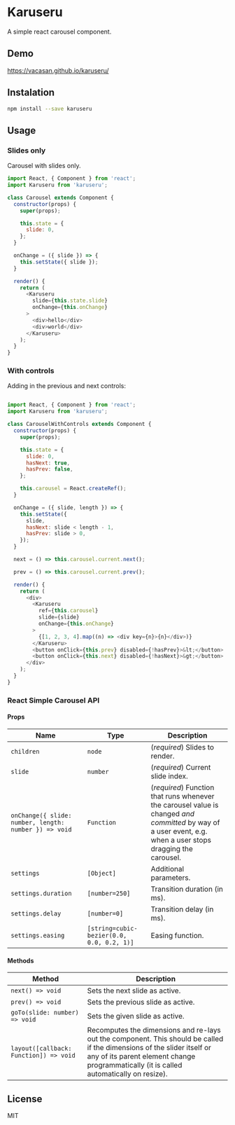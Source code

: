 # Karuseru

A simple react carousel component.

## Demo

https://vacasan.github.io/karuseru/

## Instalation

```sh
npm install --save karuseru
```

## Usage

### Slides only

Carousel with slides only.

```js
import React, { Component } from 'react';
import Karuseru from 'karuseru';

class Carousel extends Component {
  constructor(props) {
    super(props);

    this.state = {
      slide: 0,
    };
  }

  onChange = ({ slide }) => {
    this.setState({ slide });
  }

  render() {
    return (
      <Karuseru
        slide={this.state.slide}
        onChange={this.onChange}
      >
        <div>hello</div>
        <div>world</div>
      </Karuseru>
    );
  }
}
```

### With controls

Adding in the previous and next controls:

```js

import React, { Component } from 'react';
import Karuseru from 'karuseru';

class CarouselWithControls extends Component {
  constructor(props) {
    super(props);

    this.state = {
      slide: 0,
      hasNext: true,
      hasPrev: false,
    };

    this.carousel = React.createRef();
  }

  onChange = ({ slide, length }) => {
    this.setState({
      slide,
      hasNext: slide < length - 1,
      hasPrev: slide > 0,
    });
  }

  next = () => this.carousel.current.next();

  prev = () => this.carousel.current.prev();

  render() {
    return (
      <div>
        <Karuseru
          ref={this.carousel}
          slide={slide}
          onChange={this.onChange}
        >
          {[1, 2, 3, 4].map((n) => <div key={n}>{n}</div>)}
        </Karuseru>
        <button onClick={this.prev} disabled={!hasPrev}>&lt;</button>
        <button onClick={this.next} disabled={!hasNext}>&gt;</button>
      </div>
    );
  }
}
```

### React Simple Carousel API

#### Props

| Name | Type | Description |
| --- | --- | --- |
| `children` | `node` | (_required_) Slides to render. |
| `slide` | `number` | (_required_) Current slide index. |
| `onChange({ slide: number, length: number }) => void` | `Function` | (_required_) Function that runs whenever the carousel value is changed _and committed_ by way of a user event, e.g. when a user stops dragging the carousel. |
| `settings` | `[Object]` | Additional parameters. |
| `settings.duration` | `[number=250]` | Transition duration (in ms). |
| `settings.delay` | `[number=0]`| Transition delay (in ms). |
| `settings.easing` | `[string=cubic-bezier(0.0, 0.0, 0.2, 1)]` | Easing function. |

#### Methods

| Method | Description |
| --- | --- |
| `next() => void` | Sets the next slide as active. |
| `prev() => void` | Sets the previous slide as active. |
| `goTo(slide: number) => void`| Sets the given slide as active. |
| `layout([callback: Function]) => void` | Recomputes the dimensions and re-lays out the component. This should be called if the dimensions of the slider itself or any of its parent element change programmatically (it is called automatically on resize). |

## License

MIT
